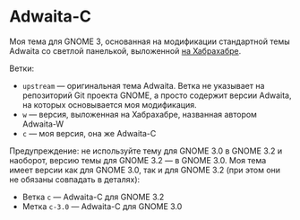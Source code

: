 # Adwaita-C

Моя тема для GNOME 3, основанная на модификации стандартной темы Adwaita со светлой панелькой, выложенной [на Хабрахабре](http://habrahabr.ru/blogs/linux/120177/).

Ветки:

  * `upstream` — оригинальная тема Adwaita.  Ветка не указывает на репозиторий Git проекта GNOME, а просто содержит версии Adwaita, на которых основывается моя модификация.
  * `w` — версия, выложенная на Хабрахабре, названная автором Adwaita-W
  * `c` — моя версия, она же Adwaita-C

Предупреждение: не используйте тему для GNOME 3.0 в GNOME 3.2 и наоборот, версию темы для GNOME 3.2 — в GNOME 3.0.  Моя тема имеет версии как для GNOME 3.0, так и для GNOME 3.2 (при этом они не обязаны совпадать в деталях):

  * Ветка `c` — Adwaita-C для GNOME 3.2
  * Метка `c-3.0` — Adwaita-C для GNOME 3.0
